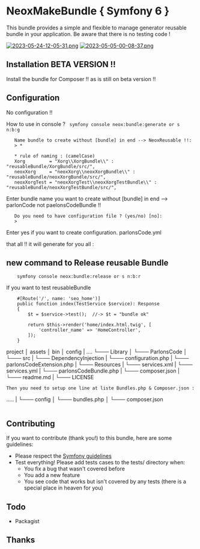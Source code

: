 # NeoxMakeBundle { Symfony 6 }
This bundle provides a simple and flexible to manage generator reusable bundle in your application.
Be aware that there is no testing code !

[![2023-05-24-12-05-31.png](https://i.postimg.cc/zfLGNQ3r/2023-05-24-12-05-31.png)](https://postimg.cc/rdkkCQSn)
[![2023-05-05-00-08-37.png](https://i.postimg.cc/K8DnLR5z/2023-05-05-00-08-37.png)](https://postimg.cc/FY1dXF85)

## Installation BETA VERSION !!
Install the bundle for Composer !! as is still on beta version !!


## Configuration

No configuration !!

How to use in console ?
``` symfony console neox:bundle:generate or s n:b:g```

```
   Name bundle to create without [bundle] in end --> NeoxReusable !!:
   > *
   
   * rule of naming : (camelCase)
   Xorg         = "Xorg\\XorgBundle\\" : "reusableBundle/XorgBundle/src/",
   neoxXorg     = "neoxXorg\\neoxXorgBundle\\" : "reusableBundle/neoxXorgBundle/src/",
   neoxXorgTest = "neoxXorgTest\\neoxXorgTestBundle\\" : "reusableBundle/neoxXorgTestBundle/src/",
```
Enter bundle name you want to create without [bundle]  in end --> parlonCode not paelonsCodeBundle !!

```
   Do you need to have configuration file ? (yes/no) [no]:
   >
```
Enter yes if you want to create configuration. parlonsCode.yml

that all !! it will generate for you all :
## new command to Release reusable Bundle
```
    symfony console neox:bundle:release or s n:b:r
```

If you want to test reusableBundle
```
    #[Route('/', name: 'seo_home')]
	public function index(TestService $service): Response
    {
        $t = $service->test();  //-> $t = "bundle ok"
        
		return $this->render('home/index.html.twig', [
			'controller_name' => 'HomeController',
		]);
	}
```

project
│   assets
│   bin
│   config
|   ....
└─── Library
│   └─── ParlonsCode
│       └─── src
|           └─── DependencyInjection
|               └─── configuration.php
|               └─── parlonsCodeExtension.php
|           └─── Resources
|               └─── services.xml
|               └─── services.yml
|           └─── parlonsCodeBundle.php
|       └─── composer.json
|       └─── readme.md
|       └─── LICENSE
```
Then you need to setup one line at liste Bundles.php & Composer.json :
```
  .....
|     └─── config
│         └─── bundles.php
│     └─── composer.json
```

````

## Contributing
If you want to contribute \(thank you!\) to this bundle, here are some guidelines:

* Please respect the [Symfony guidelines](http://symfony.com/doc/current/contributing/code/standards.html)
* Test everything! Please add tests cases to the tests/ directory when:
    * You fix a bug that wasn't covered before
    * You add a new feature
    * You see code that works but isn't covered by any tests \(there is a special place in heaven for you\)
## Todo
* Packagist

## Thanks